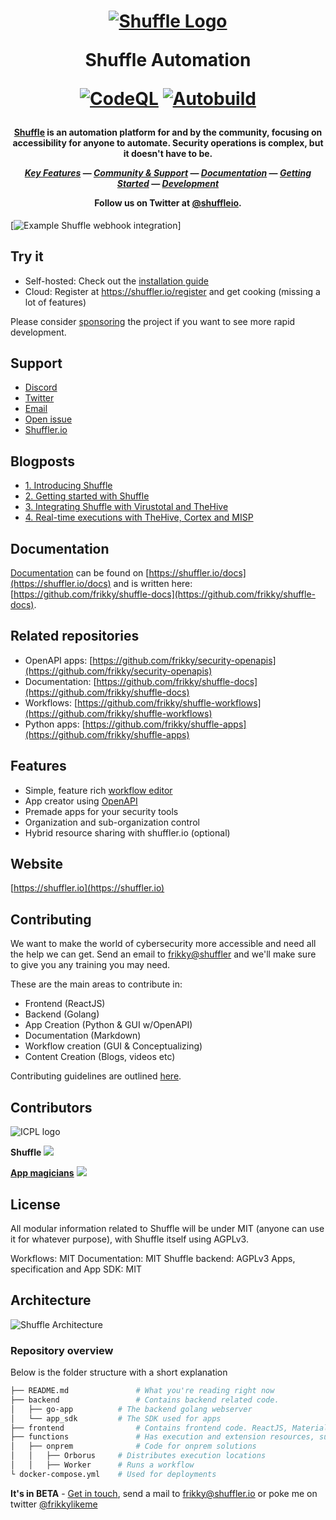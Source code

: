 <h1 align="center">

[![Shuffle Logo](https://github.com/frikky/Shuffle/blob/launch/frontend/public/images/Shuffle_logo_new.png)](https://shuffler.io)

Shuffle Automation

[![CodeQL](https://github.com/Shuffle/Shuffle/actions/workflows/codeql-analysis.yml/badge.svg?branch=launch)](https://github.com/Shuffle/Shuffle/actions/workflows/codeql-analysis.yml)
[![Autobuild](https://github.com/Shuffle/Shuffle/actions/workflows/dockerbuild.yaml/badge.svg?branch=launch)](https://github.com/Shuffle/Shuffle/actions/workflows/dockerbuild.yaml)

</h1><h4 align="center">

[Shuffle](https://shuffler.io) is an automation platform for and by the community, focusing on accessibility for anyone to automate. Security operations is complex, but it doesn't have to be.

[_Key Features_](https://shuffler.io/docs/features) —
[_Community & Support_](https://discord.gg/B2CBzUm) —
[_Documentation_](https://shuffler.io/docs) —
[_Getting Started_](https://shuffler.io/docs/getting_started) —
[_Development_](https://github.com/frikky/Shuffle/blob/master/.github/CONTRIBUTING.md) 

Follow us on Twitter at [@shuffleio](https://twitter.com/shuffleio).

</h4>

[![Example Shuffle webhook integration](https://github.com/frikky/Shuffle/blob/master/frontend/src/assets/img/github_shuffle_img.png)]

## Try it
* Self-hosted: Check out the [installation guide](https://github.com/frikky/shuffle/blob/master/.github/install-guide.md)
* Cloud: Register at https://shuffler.io/register and get cooking (missing a lot of features)

Please consider [sponsoring](https://github.com/sponsors/frikky) the project if you want to see more rapid development.

## Support
* [Discord](https://discord.gg/B2CBzUm)
* [Twitter](https://twitter.com/shuffleio)
* [Email](mailto:frikky@shuffler.io)
* [Open issue](https://github.com/frikky/Shuffle/issues/new)
* [Shuffler.io](https://shuffler.io/contact)

## Blogposts
* [1. Introducing Shuffle](https://medium.com/security-operation-capybara/introducing-shuffle-an-open-source-soar-platform-part-1-58a529de7d12)
* [2. Getting started with Shuffle](https://medium.com/security-operation-capybara/getting-started-with-shuffle-an-open-source-soar-platform-part-2-1d7c67a64244)
* [3. Integrating Shuffle with Virustotal and TheHive](https://medium.com/@Frikkylikeme/integrating-shuffle-with-virustotal-and-thehive-open-source-soar-part-3-8e2e0d3396a9)
* [4. Real-time executions with TheHive, Cortex and MISP](https://medium.com/@Frikkylikeme/indicators-and-webhooks-with-thehive-cortex-and-misp-open-source-soar-part-4-f70cde942e59)

## Documentation
[Documentation](https://shuffler.io/docs) can be found on [https://shuffler.io/docs](https://shuffler.io/docs) and is written here: [https://github.com/frikky/shuffle-docs](https://github.com/frikky/shuffle-docs).

## Related repositories
* OpenAPI apps: [https://github.com/frikky/security-openapis](https://github.com/frikky/security-openapis)
* Documentation: [https://github.com/frikky/shuffle-docs](https://github.com/frikky/shuffle-docs)
* Workflows: [https://github.com/frikky/shuffle-workflows](https://github.com/frikky/shuffle-workflows)
* Python apps: [https://github.com/frikky/shuffle-apps](https://github.com/frikky/shuffle-apps)

## Features
* Simple, feature rich [workflow editor](https://shuffler.io/docs/workflows)
* App creator using [OpenAPI](https://github.com/frikky/OpenAPI-security-definitions)
* Premade apps for your security tools
* Organization and sub-organization control
* Hybrid resource sharing with shuffler.io (optional)

## Website
[https://shuffler.io](https://shuffler.io)

## Contributing
We want to make the world of cybersecurity more accessible and need all the help we can get. Send an email to [frikky@shuffler](mailto:frikky@shuffler.io) and we'll make sure to give you any training you may need.

These are the main areas to contribute in:
* Frontend (ReactJS)
* Backend (Golang)
* App Creation (Python & GUI w/OpenAPI)
* Documentation (Markdown)
* Workflow creation (GUI & Conceptualizing) 
* Content Creation (Blogs, videos etc) 

Contributing guidelines are outlined [here](https://github.com/frikky/Shuffle/blob/master/.github/CONTRIBUTING.md).

## Contributors 
![ICPL logo](https://github.com/frikky/Shuffle/blob/launch/frontend/src/assets/img/icpl_logo.png)

**Shuffle**
<a href="https://github.com/frikky/shuffle/graphs/contributors">
  <img src="https://contrib.rocks/image?repo=frikky/shuffle" />
</a>

[**App magicians**](https://github.com/frikky/shuffle-apps)
<a href="https://github.com/frikky/shuffle-apps/graphs/contributors">
  <img src="https://contrib.rocks/image?repo=frikky/shuffle-apps" />
</a>

## License
All modular information related to Shuffle will be under MIT (anyone can use it for whatever purpose), with Shuffle itself using AGPLv3. 

Workflows: MIT
Documentation: MIT
Shuffle backend: AGPLv3 
Apps, specification and App SDK: MIT

## Architecture
![Shuffle Architecture](https://github.com/frikky/Shuffle/blob/master/frontend/src/assets/img/shuffle_architecture.png)

### Repository overview 
Below is the folder structure with a short explanation
```bash
├── README.md				# What you're reading right now
├── backend					# Contains backend related code.
│   ├── go-app 			# The backend golang webserver
│   └── app_sdk			# The SDK used for apps
├── frontend				# Contains frontend code. ReactJS, Material UI and cytoscape
├── functions				# Has execution and extension resources, such as the Wazuh integration
│   ├── onprem				# Code for onprem solutions
│   │   ├── Orborus 	# Distributes execution locations
│   │   ├── Worker		# Runs a workflow
└ docker-compose.yml 	# Used for deployments
```

**It's in BETA** - [Get in touch](https://shuffler.io/contact), send a mail to [frikky@shuffler.io](mailto:frikky@shuffler.io) or poke me on twitter [@frikkylikeme](https://twitter.com/frikkylikeme)

